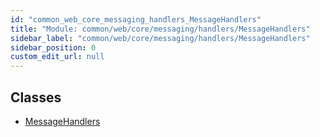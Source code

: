 ```yaml
---
id: "common_web_core_messaging_handlers_MessageHandlers"
title: "Module: common/web/core/messaging/handlers/MessageHandlers"
sidebar_label: "common/web/core/messaging/handlers/MessageHandlers"
sidebar_position: 0
custom_edit_url: null
---
```


## Classes

- [MessageHandlers](../classes/common_web_core_messaging_handlers_MessageHandlers.MessageHandlers.md)
